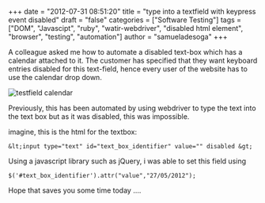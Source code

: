 +++
date = "2012-07-31 08:51:20"
title = "type into a textfield with keypress event disabled"
draft = "false"
categories = ["Software Testing"]
tags = ["DOM", "Javascipt", "ruby", "watir-webdriver", "disabled html element", "browser", "testing", "automation"]
author = "samueladesoga"
+++

A colleague asked me how to automate a disabled text-box which has a calendar attached to it. The customer has specified that they want keyboard entries disabled for this text-field, hence every user of the website has to use the calendar drop down.

<img src="https://samueladesoga.files.wordpress.com/2012/03/calendar_textfield.png" alt="testfield calendar" />

Previously, this has been automated by using webdriver to type the text into the text box but as it was disabled, this was impossible.

imagine, this is the html for the textbox: 

```
&lt;input type="text" id="text_box_identifier" value="" disabled &gt;
```
Using a javascript library such as jQuery, i was able to set this field using 

```
$('#text_box_identifier').attr("value","27/05/2012");
```
Hope that saves you some time today ....


